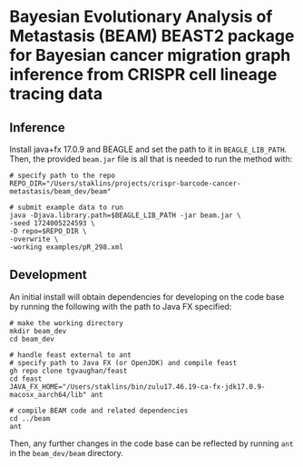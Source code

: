 # Bayesian Evolutionary Analysis of Metastasis (BEAM) BEAST2 package for Bayesian cancer migration graph inference from CRISPR cell lineage tracing data

## Inference

Install java+fx 17.0.9 and BEAGLE and set the path to it in `BEAGLE_LIB_PATH`. Then, the provided `beam.jar` file is all that is needed to run the method with:

```
# specify path to the repo
REPO_DIR="/Users/staklins/projects/crispr-barcode-cancer-metastasis/beam_dev/beam"

# submit example data to run
java -Djava.library.path=$BEAGLE_LIB_PATH -jar beam.jar \
-seed 1724005224593 \
-D repo=$REPO_DIR \
-overwrite \
-working examples/pR_298.xml
```

## Development

An initial install will obtain dependencies for developing on the code base by running the following with the path to Java FX specified:
```
# make the working directory
mkdir beam_dev
cd beam_dev

# handle feast external to ant
# specify path to Java FX (or OpenJDK) and compile feast
gh repo clone tgvaughan/feast
cd feast
JAVA_FX_HOME="/Users/staklins/bin/zulu17.46.19-ca-fx-jdk17.0.9-macosx_aarch64/lib" ant

# compile BEAM code and related dependencies
cd ../beam
ant
```

Then, any further changes in the code base can be reflected by running `ant` in the `beam_dev/beam` directory.



